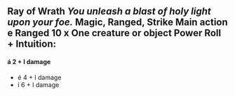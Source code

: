 ## **Ray of Wrath** *You unleash a blast of holy light upon your foe.* **Magic, Ranged, Strike Main action** e Ranged 10 x One creature or object Power Roll + Intuition:

#### á 2 + I damage

- é 4 + I damage
- í 6 + I damage 